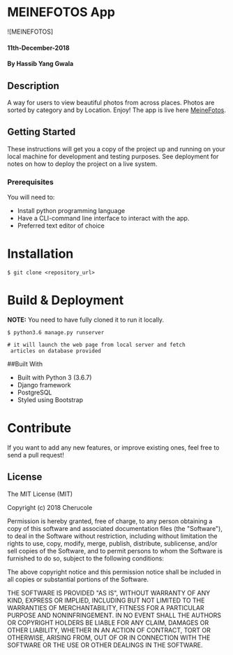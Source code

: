 # MEINEFOTOS App

![MEINEFOTOS]


#### 11th-December-2018

#### By **Hassib Yang Gwala**

## Description

A way for users to view beautiful photos from across places.
Photos are sorted by category and by Location. Enjoy!
The app is live here [MeineFotos](https://photosapp001.herokuapp.com/).

## Getting Started

These instructions will get you a copy of the project up and running on your local machine for development and testing purposes. See deployment for notes on how to deploy the project on a live system.

### Prerequisites

You will need to:

-   Install python programming language
-   Have a CLI-command line interface to interact with the app.
-   Preferred text editor of choice


Installation
========

    $ git clone <repository_url>


Build & Deployment
========

**NOTE:** You need to have fully cloned it to run it locally.


    $ python3.6 manage.py runserver

    # it will launch the web page from local server and fetch 
     articles on database provided

##Built With

- Built with Python 3 (3.6.7)
- Django framework
- PostgreSQL
- Styled using Bootstrap


Contribute
========

If you want to add any new features, or improve existing ones, feel free to send a pull request!

## License

The MIT License (MIT)

Copyright (c) 2018 Cherucole

Permission is hereby granted, free of charge, to any person obtaining a copy of this software and associated documentation files (the "Software"), to deal in the Software without restriction, including without limitation the rights to use, copy, modify, merge, publish, distribute, sublicense, and/or sell copies of the Software, and to permit persons to whom the Software is furnished to do so, subject to the following conditions:

The above copyright notice and this permission notice shall be included in all copies or substantial portions of the Software.

THE SOFTWARE IS PROVIDED "AS IS", WITHOUT WARRANTY OF ANY KIND, EXPRESS OR IMPLIED, INCLUDING BUT NOT LIMITED TO THE WARRANTIES OF MERCHANTABILITY, FITNESS FOR A PARTICULAR PURPOSE AND NONINFRINGEMENT. IN NO EVENT SHALL THE AUTHORS OR COPYRIGHT HOLDERS BE LIABLE FOR ANY CLAIM, DAMAGES OR OTHER LIABILITY, WHETHER IN AN ACTION OF CONTRACT, TORT OR OTHERWISE, ARISING FROM, OUT OF OR IN CONNECTION WITH THE SOFTWARE OR THE USE OR OTHER DEALINGS IN THE SOFTWARE.